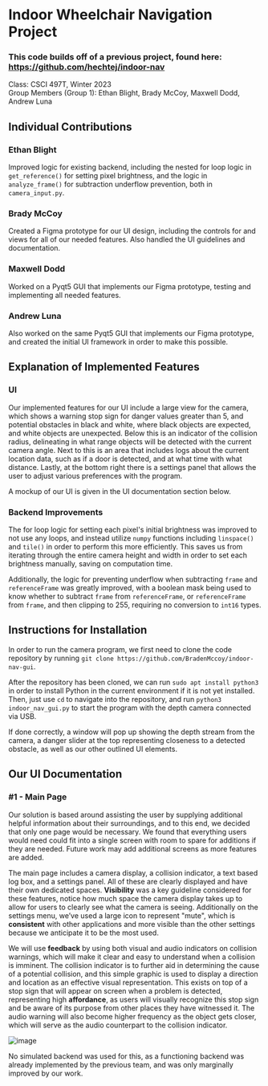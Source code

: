 # Indoor Wheelchair Navigation Project
### This code builds off of a previous project, found here: https://github.com/hechtej/indoor-nav

Class: CSCI 497T, Winter 2023\
Group Members (Group 1): Ethan Blight, Brady McCoy, Maxwell Dodd, Andrew Luna

## Individual Contributions

### Ethan Blight
Improved logic for existing backend, including the nested for loop logic in `get_reference()` for setting pixel brightness, and the logic in `analyze_frame()` for subtraction underflow prevention, both in `camera_input.py`.
### Brady McCoy
Created a Figma prototype for our UI design, including the controls for and views for all of our needed features. Also handled the UI guidelines and documentation.
### Maxwell Dodd
Worked on a Pyqt5 GUI that implements our Figma prototype, testing and implementing all needed features.
### Andrew Luna
Also worked on the same Pyqt5 GUI that implements our Figma prototype, and created the initial UI framework in order to make this possible.

## Explanation of Implemented Features

### UI
Our implemented features for our UI include a large view for the camera, which shows a warning stop sign for danger values greater than 5, and potential obstacles in black and white, where black objects are expected, and white objects are unexpected. Below this is an indicator of the collision radius, delineating in what range objects will be detected with the current camera angle. Next to this is an area that includes logs about the current location data, such as if a door is detected, and at what time with what distance. Lastly, at the bottom right there is a settings panel that allows the user to adjust various preferences with the program.

A mockup of our UI is given in the UI documentation section below.

### Backend Improvements
The for loop logic for setting each pixel's initial brightness was improved to not use any loops, and instead utilize `numpy` functions including `linspace()` and `tile()` in order to perform this more efficiently. This saves us from iterating through the entire camera height and width in order to set each brightness manually, saving on computation time.

Additionally, the logic for preventing underflow when subtracting `frame` and `referenceFrame` was greatly improved, with a boolean mask being used to know whether to subtract `frame` from `referenceFrame`, or `referenceFrame` from `frame`, and then clipping to 255, requiring no conversion to `int16` types.

## Instructions for Installation
In order to run the camera program, we first need to clone the code repository by running `git clone https://github.com/BradenMccoy/indoor-nav-gui`.

After the repository has been cloned, we can run `sudo apt install python3` in order to install Python in the current environment if it is not yet installed. Then, just use `cd` to navigate into the repository, and run `python3 indoor_nav_gui.py` to start the program with the depth camera connected via USB.

If done correctly, a window will pop up showing the depth stream from the camera, a danger slider at the top representing closeness to a detected obstacle, as well as our other outlined UI elements.

## Our UI Documentation

### #1 - Main Page

Our solution is based around assisting the user by supplying additional helpful information about their surroundings, and to this end, we decided that only one page would be necessary. We found that everything users would need could fit into a single screen with room to spare for additions if they are needed. Future work may add additional screens as more features are added.

The main page includes a camera display, a collision indicator, a text based log box, and a settings panel. All of these are clearly displayed and have their own dedicated spaces. **Visibility** was a key guideline considered for these features, notice how much space the camera display takes up to allow for users to clearly see what the camera is seeing. Additionally on the settings menu, we’ve used a large icon to represent "mute", which is **consistent** with other applications and more visible than the other settings because we anticipate it to be the most used.

We will use **feedback** by using both visual and audio indicators on collision warnings, which will make it clear and easy to understand when a collision is imminent. The collision indicator is to further aid in determining the cause of a potential collision, and this simple graphic is used to display a direction and location as an effective visual representation. This exists on top of a stop sign that will appear on screen when a problem is detected, representing high **affordance**, as users will visually recognize this stop sign and be aware of its purpose from other places they have witnessed it. The audio warning will also become higher frequency as the object gets closer, which will serve as the audio counterpart to the collision indicator.

![image](https://user-images.githubusercontent.com/13970556/219263404-354d13b7-30e5-42de-9ccc-30ce7ede7acd.png)

No simulated backend was used for this, as a functioning backend was already implemented by the previous team, and was only marginally improved by our work.
